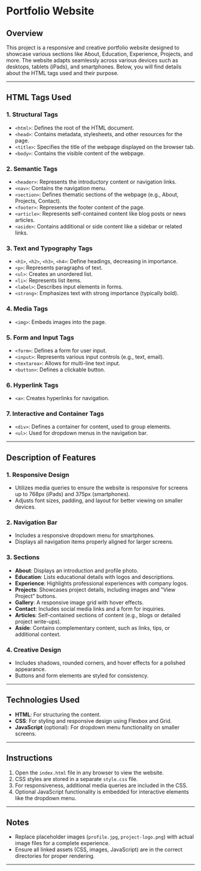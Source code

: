 # Portfolio Website

## Overview
This project is a responsive and creative portfolio website designed to showcase various sections like About, Education, Experience, Projects, and more. The website adapts seamlessly across various devices such as desktops, tablets (iPads), and smartphones. Below, you will find details about the HTML tags used and their purpose.

---

## HTML Tags Used

### 1. **Structural Tags**
- `<html>`: Defines the root of the HTML document.
- `<head>`: Contains metadata, stylesheets, and other resources for the page.
- `<title>`: Specifies the title of the webpage displayed on the browser tab.
- `<body>`: Contains the visible content of the webpage.

### 2. **Semantic Tags**
- `<header>`: Represents the introductory content or navigation links.
- `<nav>`: Contains the navigation menu.
- `<section>`: Defines thematic sections of the webpage (e.g., About, Projects, Contact).
- `<footer>`: Represents the footer content of the page.
- `<article>`: Represents self-contained content like blog posts or news articles.
- `<aside>`: Contains additional or side content like a sidebar or related links.

### 3. **Text and Typography Tags**
- `<h1>`, `<h2>`, `<h3>`, `<h4>`: Define headings, decreasing in importance.
- `<p>`: Represents paragraphs of text.
- `<ul>`: Creates an unordered list.
- `<li>`: Represents list items.
- `<label>`: Describes input elements in forms.
- `<strong>`: Emphasizes text with strong importance (typically bold).

### 4. **Media Tags**
- `<img>`: Embeds images into the page.

### 5. **Form and Input Tags**
- `<form>`: Defines a form for user input.
- `<input>`: Represents various input controls (e.g., text, email).
- `<textarea>`: Allows for multi-line text input.
- `<button>`: Defines a clickable button.

### 6. **Hyperlink Tags**
- `<a>`: Creates hyperlinks for navigation.

### 7. **Interactive and Container Tags**
- `<div>`: Defines a container for content, used to group elements.
- `<ul>`: Used for dropdown menus in the navigation bar.

---

## Description of Features

### **1. Responsive Design**
- Utilizes media queries to ensure the website is responsive for screens up to 768px (iPads) and 375px (smartphones).
- Adjusts font sizes, padding, and layout for better viewing on smaller devices.

### **2. Navigation Bar**
- Includes a responsive dropdown menu for smartphones.
- Displays all navigation items properly aligned for larger screens.

### **3. Sections**
- **About**: Displays an introduction and profile photo.
- **Education**: Lists educational details with logos and descriptions.
- **Experience**: Highlights professional experiences with company logos.
- **Projects**: Showcases project details, including images and "View Project" buttons.
- **Gallery**: A responsive image grid with hover effects.
- **Contact**: Includes social media links and a form for inquiries.
- **Articles**: Self-contained sections of content (e.g., blogs or detailed project write-ups).
- **Aside**: Contains complementary content, such as links, tips, or additional context.

### **4. Creative Design**
- Includes shadows, rounded corners, and hover effects for a polished appearance.
- Buttons and form elements are styled for consistency.

---

## Technologies Used
- **HTML**: For structuring the content.
- **CSS**: For styling and responsive design using Flexbox and Grid.
- **JavaScript** (optional): For dropdown menu functionality on smaller screens.

---

## Instructions
1. Open the `index.html` file in any browser to view the website.
2. CSS styles are stored in a separate `style.css` file.
3. For responsiveness, additional media queries are included in the CSS.
4. Optional JavaScript functionality is embedded for interactive elements like the dropdown menu.

---

## Notes
- Replace placeholder images (`profile.jpg`, `project-logo.png`) with actual image files for a complete experience.
- Ensure all linked assets (CSS, images, JavaScript) are in the correct directories for proper rendering.

---



